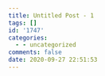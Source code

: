```yaml
---
title: Untitled Post - 1
tags: []
id: '1747'
categories:
  - - uncategorized
comments: false
date: 2020-09-27 22:51:53
---
```

